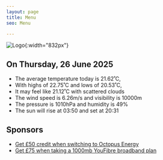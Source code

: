 ```yaml
---
layout: page
title: Menu
seo: Menu

---
```


![Logo](/images/logo.jpg){:width="832px"}

<!-- weather_marker starts -->
## On Thursday, 26 June 2025

- The average temperature today is 21.62˚C,
- With highs of 22.75˚C and lows of 20.53˚C,
- It may feel like 21.12˚C with scattered clouds
- The wind speed is 6.26m/s and visibility is 10000m
- The pressure is 1010hPa and humidity is 49%
- The sun will rise at 03:50 and set at 20:31

<!-- weather_marker ends -->

## Sponsors

- [Get £50 credit when switching to Octopus Energy](https://bit.ly/3oD1nnS)
- [Get £75 when taking a 1000mb YouFibre broadband plan](https://aklam.io/91zWhU?)
